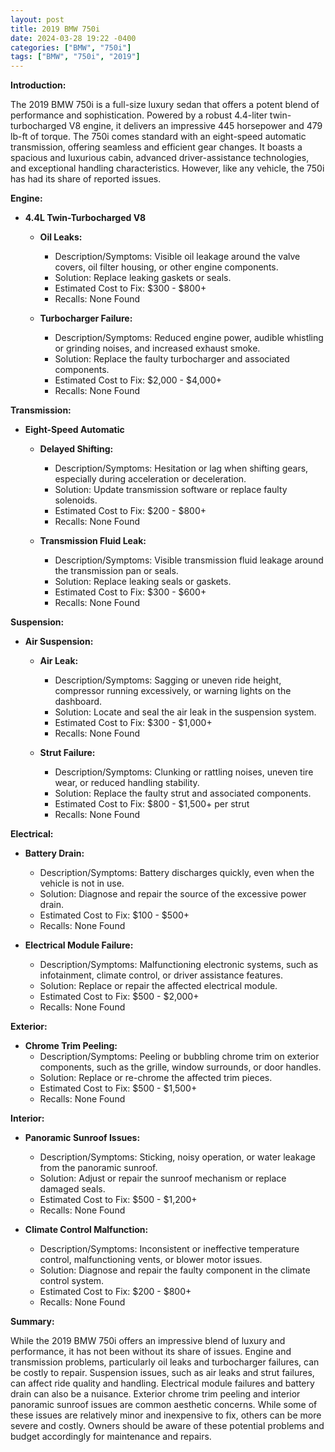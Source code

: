 ```yaml
---
layout: post
title: 2019 BMW 750i
date: 2024-03-28 19:22 -0400
categories: ["BMW", "750i"]
tags: ["BMW", "750i", "2019"]
---
```

**Introduction:**

The 2019 BMW 750i is a full-size luxury sedan that offers a potent blend of performance and sophistication. Powered by a robust 4.4-liter twin-turbocharged V8 engine, it delivers an impressive 445 horsepower and 479 lb-ft of torque. The 750i comes standard with an eight-speed automatic transmission, offering seamless and efficient gear changes. It boasts a spacious and luxurious cabin, advanced driver-assistance technologies, and exceptional handling characteristics. However, like any vehicle, the 750i has had its share of reported issues.

**Engine:**

* **4.4L Twin-Turbocharged V8**

  * **Oil Leaks:**
    * Description/Symptoms: Visible oil leakage around the valve covers, oil filter housing, or other engine components.
    * Solution: Replace leaking gaskets or seals.
    * Estimated Cost to Fix: $300 - $800+
    * Recalls: None Found

  * **Turbocharger Failure:**
    * Description/Symptoms: Reduced engine power, audible whistling or grinding noises, and increased exhaust smoke.
    * Solution: Replace the faulty turbocharger and associated components.
    * Estimated Cost to Fix: $2,000 - $4,000+
    * Recalls: None Found

**Transmission:**

* **Eight-Speed Automatic**

  * **Delayed Shifting:**
    * Description/Symptoms: Hesitation or lag when shifting gears, especially during acceleration or deceleration.
    * Solution: Update transmission software or replace faulty solenoids.
    * Estimated Cost to Fix: $200 - $800+
    * Recalls: None Found

  * **Transmission Fluid Leak:**
    * Description/Symptoms: Visible transmission fluid leakage around the transmission pan or seals.
    * Solution: Replace leaking seals or gaskets.
    * Estimated Cost to Fix: $300 - $600+
    * Recalls: None Found

**Suspension:**

* **Air Suspension:**
    * **Air Leak:**
      * Description/Symptoms: Sagging or uneven ride height, compressor running excessively, or warning lights on the dashboard.
      * Solution: Locate and seal the air leak in the suspension system.
      * Estimated Cost to Fix: $300 - $1,000+
      * Recalls: None Found

    * **Strut Failure:**
      * Description/Symptoms: Clunking or rattling noises, uneven tire wear, or reduced handling stability.
      * Solution: Replace the faulty strut and associated components.
      * Estimated Cost to Fix: $800 - $1,500+ per strut
      * Recalls: None Found

**Electrical:**

* **Battery Drain:**
    * Description/Symptoms: Battery discharges quickly, even when the vehicle is not in use.
    * Solution: Diagnose and repair the source of the excessive power drain.
    * Estimated Cost to Fix: $100 - $500+
    * Recalls: None Found

* **Electrical Module Failure:**
    * Description/Symptoms: Malfunctioning electronic systems, such as infotainment, climate control, or driver assistance features.
    * Solution: Replace or repair the affected electrical module.
    * Estimated Cost to Fix: $500 - $2,000+
    * Recalls: None Found

**Exterior:**

* **Chrome Trim Peeling:**
    * Description/Symptoms: Peeling or bubbling chrome trim on exterior components, such as the grille, window surrounds, or door handles.
    * Solution: Replace or re-chrome the affected trim pieces.
    * Estimated Cost to Fix: $500 - $1,500+
    * Recalls: None Found

**Interior:**

* **Panoramic Sunroof Issues:**
    * Description/Symptoms: Sticking, noisy operation, or water leakage from the panoramic sunroof.
    * Solution: Adjust or repair the sunroof mechanism or replace damaged seals.
    * Estimated Cost to Fix: $500 - $1,200+
    * Recalls: None Found

* **Climate Control Malfunction:**
    * Description/Symptoms: Inconsistent or ineffective temperature control, malfunctioning vents, or blower motor issues.
    * Solution: Diagnose and repair the faulty component in the climate control system.
    * Estimated Cost to Fix: $200 - $800+
    * Recalls: None Found

**Summary:**

While the 2019 BMW 750i offers an impressive blend of luxury and performance, it has not been without its share of issues. Engine and transmission problems, particularly oil leaks and turbocharger failures, can be costly to repair. Suspension issues, such as air leaks and strut failures, can affect ride quality and handling. Electrical module failures and battery drain can also be a nuisance. Exterior chrome trim peeling and interior panoramic sunroof issues are common aesthetic concerns. While some of these issues are relatively minor and inexpensive to fix, others can be more severe and costly. Owners should be aware of these potential problems and budget accordingly for maintenance and repairs.
